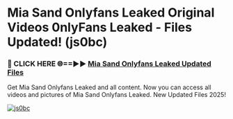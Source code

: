 # Mia Sand Onlyfans Leaked Original Videos 0nlyFans Leaked - Files Updated! (js0bc)

<h3>🔴 CLICK HERE 🌐==►► <a href="https://tinyurl.com/3hn5wdd3" rel="nofollow">Mia Sand Onlyfans Leaked Updated Files</a></h3>

Get Mia Sand Onlyfans Leaked and all content. Now you can access all videos and pictures of Mia Sand Onlyfans Leaked. New Updated Files 2025!

[![js0bc](https://i.imgur.com/4HnBqBT.gif)](https://tinyurl.com/3hn5wdd3)
